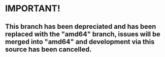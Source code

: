 # IMPORTANT!
## This branch has been depreciated and has been replaced with the "amd64" branch, issues will be merged into "amd64" and development via this source has been cancelled.
